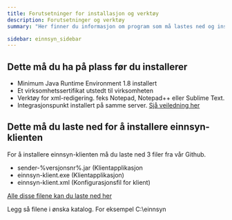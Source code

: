 ```yaml
---
title: Forutsetninger for installasjon og verktøy
description: Forutsetninger og verktøy
summary: "Her finner du informasjon om program som må lastes ned og installeres for å bruke einnsyn-klienten"

sidebar: einnsyn_sidebar
---
```



## Dette må du ha på plass før du installerer

* Minimum Java Runtime Environment 1.8 installert
* Et virksomhetssertifikat utstedt til virksomheten
* Verktøy for xml-redigering. feks Notepad, Notepad++ eller Sublime Text.
* Integrasjonspunkt installert på samme server. [Sjå veiledning her]({{site.baseurl}}/docs/eformidling/installasjon/eformidling_download_ip)

## Dette må du laste ned for å installere einnsyn-klienten

For å installere einnsyn-klienten må du laste ned 3 filer fra vår Github. 

* sender-%versjonsnr%.jar (Klientapplikasjon
* einnsyn-klient.exe (Klientapplikasjon)
* einnsyn-klient.xml (Konfigurasjonsfil for klient)

[Alle disse filene kan du laste ned her](https://github.com/difi/einnsyn-klient/releases) 

Legg så filene i ønska katalog. For eksempel C:\einnsyn
 
